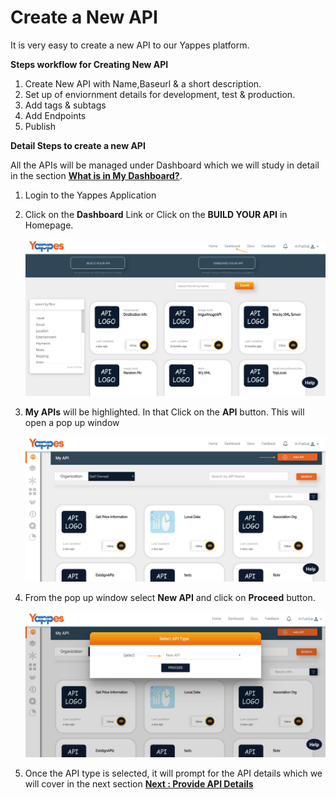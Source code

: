 Create a New API
================

It is very easy to create  a new API to our Yappes platform. 

**Steps workflow for Creating New API**

1. Create New API with Name,Baseurl & a short description.
2. Set up of  enviornment details for development, test & production.
3. Add tags & subtags
4. Add Endpoints
5. Publish

**Detail Steps to create a new API**

All the APIs will be managed under Dashboard which we will study in
detail in the section [**What is in My Dashboard?**](dashboard.md).

1.  Login to the Yappes Application
2.  Click on the **Dashboard** Link or Click on the **BUILD YOUR API** in
    Homepage.

    ![](images/new_api/api_new_start_01.png)

3.  **My APIs** will be highlighted. In that Click on the **API** button.
    This will open a pop up window

    ![](images/new_api/api_new_start_02.png)

4.  From the pop up window select **New API** and click on **Proceed**
    button.

    ![](images/new_api/api_new_start_03.png)

5.  Once the API type is selected, it will prompt for the API details
    which we will cover in the next section [**Next : Provide API
    Details**](api_details_new.md)

